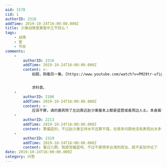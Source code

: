 ```yaml
---
aid: 1578
cid: 1
authorID: 2316
addTime: 2019-10-24T16:00:00.000Z
title: 少康战情室算是中立节目么？
tags:
    - 战情
    - 室
    - 节目
comments:
    -
        authorID: 2316
        addTime: 2019-10-24T16:00:00.000Z
        content: >-
            如题，刚看完一集，[https://www.youtube.com/watch?v=PM29tr-ufig。](https://www.youtube.com/watch?v=PM29tr-ufig。)


            求科普。
    -
        authorID: 2106
        addTime: 2019-10-24T16:00:00.000Z
        content: >-
            应该不算，请的嘉宾除了左边靠近赵少康基本上都是蓝营或者周边人士。本身属于浅蓝吧，相比于其他节目水平要高上许多，但是ZZ还是有，绿营除了郭正亮水平稍微可以以外其他都不行，蓝营也差不多，倒是泛蓝的几个教授嘉宾还行。赵少康也算会做节目吧，往往民进党劣势的新闻基本都是让民进党的人最后发言。
    -
        authorID: 2213
        addTime: 2019-10-24T16:00:00.000Z
        content: 算偏蓝的，不过赵少康主持水平还算不错，在很多问题他没有表现出太多倾向性，而是以民进党和国民党的嘉宾发言为主。
    -
        authorID: 2329
        addTime: 2019-10-24T16:00:00.000Z
        content: 看过几期，我感觉偏蓝吧，不过不是很多台湾的政治，就不妄加评论了
date: 2019-10-24T16:00:00.000Z
category: 问答
---
```



